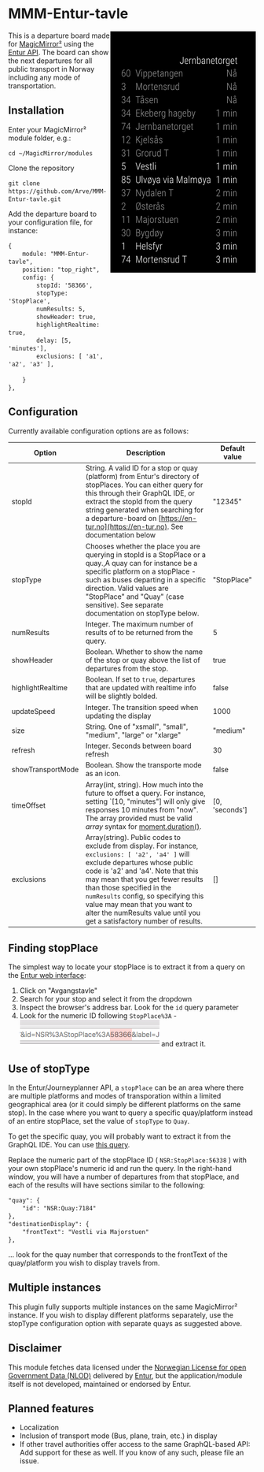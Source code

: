 # MMM-Entur-tavle

<img src="./images/screenshot.png" align="right"> This is a departure board made for [MagicMirror²](https://magicmirror.builders/) using the [Entur API](https://developer.entur.org).  The board can show the next departures for all public transport in Norway including any mode of transportation.

## Installation

Enter your MagicMirror² module folder, e.g.:

    cd ~/MagicMirror/modules

Clone the repository

    git clone https://github.com/Arve/MMM-Entur-tavle.git

Add the departure board to your configuration file, for instance:

    {
        module: "MMM-Entur-tavle",
        position: "top_right",
        config: {
            stopId: '58366',
            stopType: 'StopPlace',
            numResults: 5,
            showHeader: true,
            highlightRealtime: true,
            delay: [5, 'minutes'],
            exclusions: [ 'a1', 'a2', 'a3' ],

        }
    },

## Configuration

Currently available configuration options are as follows:

| Option | Description | Default value |
|-------------------|-----------------------------------------------------------------------------------------------------------------------------------------------------------------------------------------------------------------------------------------------------------------------------------------------------------------|---------------|
| stopId | String.  A valid ID for a stop or quay (platform) from Entur's directory of stopPlaces.  You can either query for this through their GraphQL IDE, or extract the stopId from the query string generated when searching for a departure-board on [https://en-tur.no](https://en-tur.no). See documentation below | "12345" |
| stopType | Chooses whether the place you are querying in stopId is a StopPlace or a quay.,A quay can for instance be a specific platform on a stopPlace - such as buses departing in a specific direction. Valid values are "StopPlace" and "Quay" (case sensitive). See separate documentation on stopType below. | "StopPlace" |
| numResults | Integer.  The maximum number of results of to be returned from the query. | 5 |
| showHeader | Boolean.  Whether to show the name of the stop or quay above the list of departures from the stop. | true |
| highlightRealtime | Boolean.  If set to `true`, departures that are updated with realtime info will be slightly bolded. | false |
| updateSpeed | Integer.  The transition speed when updating the display | 1000 |
| size | String.  One of "xsmall", "small", "medium", "large" or "xlarge" | "medium" |
| refresh | Integer.  Seconds between board refresh | 30 |
| showTransportMode | Boolean. Show the transporte mode as an icon. | false |
| timeOffset | Array(int, string). How much into the future to offset a query.  For instance, setting `[10, "minutes"] will only give responses 10 minutes from "now". The array provided must be valid _array_ syntax for [moment.duration()](https://momentjs.com/docs/#/durations/). | [0, 'seconds']
| exclusions | Array(string).  Public codes to exclude from display. For instance, `exclusions: [ 'a2', 'a4' ]` will exclude departures whose public code is 'a2' and 'a4'.  Note that this may mean that you get fewer results than those specified in the `numResults` config, so specifying this value may mean that you want to alter the numResults value until you get a satisfactory number of results. | []

## Finding stopPlace

The simplest way to locate your stopPlace is to extract it from a query on the [Entur web interface](https://en-tur.no/):

1. Click on "Avgangstavle"
2. Search for your stop and select it from the dropdown
3. Inspect the browser's address bar.  Look for the `id` query parameter
4. Look for the numeric ID following `StopPlace%3A` - <img src="./images/stopplaceid.png"> and extract it.

## Use of stopType

In the Entur/Journeyplanner API, a `stopPlace` can be an area where there are multiple platforms and modes of transporation within a limited geographical area (or it could simply be different platforms on the same stop).  In the case where you want to query a specific quay/platform instead of an entire stopPlace, set the value of `stopType` to `Quay`.

To get the specific quay, you will probably want to extract it from the GraphQL IDE.  You can use [this query](https://api.entur.io/journey-planner/v2/ide/?query=%7B%0A%20%20stopPlace(id%3A%20%22NSR%3AStopPlace%3A58366%22)%20%7B%0A%20%20%20%20id%0A%20%20%20%20name%0A%20%20%20%20estimatedCalls(timeRange%3A%2072100%2C%20numberOfDepartures%3A%2010)%20%7B%0A%20%20%20%20%20%20quay%20%7B%0A%20%20%20%20%20%20%20%20id%0A%20%20%20%20%20%20%7D%0A%20%20%20%20%20%20destinationDisplay%20%7B%0A%20%20%20%20%20%20%20%20frontText%0A%20%20%20%20%20%20%7D%0A%20%20%20%20%20%20serviceJourney%20%7B%0A%20%20%20%20%20%20%20%20journeyPattern%20%7B%0A%20%20%20%20%20%20%20%20%20%20line%20%7B%20%20%0A%20%20%20%20%20%20%20%20%20%20%20%20transportMode%0A%20%20%20%20%20%20%20%20%20%20%20%20publicCode%0A%20%20%20%20%20%20%20%20%20%20%7D%0A%20%20%20%20%20%20%20%20%7D%0A%20%20%20%20%20%20%7D%0A%20%20%20%20%7D%0A%20%20%7D%0A%7D).

Replace the numeric part of the stopPlace ID ( `NSR:StopPlace:56338` ) with your own stopPlace's numeric id and run the query.  In the right-hand window, you will have a number of departures from that stopPlace, and each of the results will have sections similar to the following:

    "quay": {
        "id": "NSR:Quay:7184"
    },
    "destinationDisplay": {
        "frontText": "Vestli via Majorstuen"
    },

… look for the quay number that corresponds to the frontText of the quay/platform you wish to display travels from.

## Multiple instances

This plugin fully supports multiple instances on the same MagicMirror² instance.  If you wish to display different platforms separately, use the stopType configuration option with separate quays as suggested above.

## Disclaimer

This module fetches data licensed under the [Norwegian License for open Government Data (NLOD)](https://data.norge.no/nlod/en) delivered by [Entur](https://www.entur.org/), but the application/module itself is not developed, maintained or endorsed by Entur.

## Planned features

* Localization
* Inclusion of transport mode (Bus, plane, train, etc.) in display
* If other travel authorities offer access to the same GraphQL-based API: Add support for these as well. If you know of any such, please file an issue.
